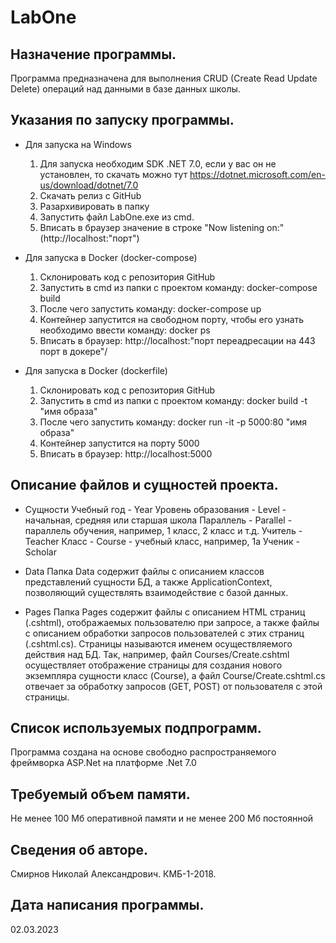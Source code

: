 # LabOne
## Назначение программы.

Программа предназначена для выполнения CRUD (Create Read Update Delete) операций над данными в базе данных школы.


## Указания по запуску программы.

- Для запуска на Windows
	1. Для запуска необходим SDK .NET 7.0, если у вас он не установлен, то скачать можно тут https://dotnet.microsoft.com/en-us/download/dotnet/7.0
	2. Скачать релиз с GitHub 
	3. Разархивировать в папку
	4. Запустить файл LabOne.exe из cmd.
	5. Вписать в браузер значение в строке "Now listening on:" (http://localhost:"порт")

- Для запуска в Docker (docker-compose)
	1. Склонировать код с репозитория GitHub
	2. Запустить в cmd из папки с проектом команду: docker-compose build
	3. После чего запустить команду: docker-compose up
	4. Контейнер запустится на свободном порту, чтобы его узнать необходимо ввести команду: docker ps
	5. Вписать в браузер: http://localhost:"порт переадресации на 443 порт в докере"/

- Для запуска в Docker (dockerfile)
	1. Склонировать код с репозитория GitHub
	2. Запустить в cmd из папки с проектом команду: docker build -t "имя образа"
	3. После чего запустить команду: docker run -it -p 5000:80 "имя образа"
	4. Контейнер запустится на порту  5000
	5. Вписать в браузер: http://localhost:5000

## Описание файлов и сущностей проекта.

- Сущности
	Учебный год - Year
	Уровень образования - Level - начальная, средняя или старшая школа
	Параллель - Parallel - параллель обучения, например, 1 класс, 2 класс и т.д.
	Учитель - Teacher
	Класс - Course - учебный класс, например, 1а
	Ученик - Scholar

- Data
	Папка Data содержит файлы с описанием классов представлений сущности БД, а также ApplicationContext, позволяющий существлять взаимодействие с базой данных.

- Pages
	Папка Pages содержит файлы с описанием HTML страниц (.cshtml), отображаемых пользователю при запросе, а также файлы с описанием обработки запросов пользователей с этих страниц (.cshtml.cs). Страницы называются именем осуществляемого действия над БД. Так, например, файл Courses/Create.cshtml осуществляет отображение страницы для создания нового экземпляра сущности класс (Course), а файл Course/Create.cshtml.cs отвечает за обработку запросов (GET, POST) от пользователя с этой страницы.


## Список используемых подпрограмм.

Программа создана на основе свободно распространяемого фреймворка ASP.Net на платформе .Net 7.0


## Требуемый объем памяти.

Не менее 100 Мб оперативной памяти и не менее 200 Мб постоянной


## Сведения об авторе.

Смирнов Николай Александрович. КМБ-1-2018.


## Дата написания программы.
02.03.2023